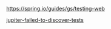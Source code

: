 https://spring.io/guides/gs/testing-web

[jupiter-failed-to-discover-tests](https://stackoverflow.com/questions/69807927/error-testengine-with-id-junit-jupiter-failed-to-discover-tests-getting-thi)